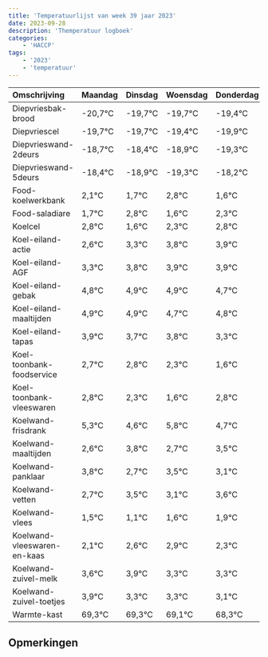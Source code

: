 ```yaml
---
title: 'Temperatuurlijst van week 39 jaar 2023'
date: 2023-09-28
description: 'Themperatuur logboek'
categories:
    - 'HACCP'
tags:
    - '2023'
    - 'temperatuur'
---
```

|Omschrijving|Maandag|Dinsdag|Woensdag|Donderdag|Vrijdag|Zaterdag|Zondag|
|:---|:---|:---|:---|:---|:---|:---|:---|
|Diepvriesbak-brood|-20,7°C|-19,7°C|-19,7°C|-19,4°C| | | |
|Diepvriescel|-19,7°C|-19,7°C|-19,4°C|-19,9°C| | | |
|Diepvrieswand-2deurs|-18,7°C|-18,4°C|-18,9°C|-19,3°C| | | |
|Diepvrieswand-5deurs|-18,4°C|-18,9°C|-19,3°C|-18,2°C| | | |
|Food-koelwerkbank|2,1°C|1,7°C|2,8°C|1,6°C| | | |
|Food-saladiare|1,7°C|2,8°C|1,6°C|2,3°C| | | |
|Koelcel|2,8°C|1,6°C|2,3°C|2,8°C| | | |
|Koel-eiland-actie|2,6°C|3,3°C|3,8°C|3,9°C| | | |
|Koel-eiland-AGF|3,3°C|3,8°C|3,9°C|3,9°C| | | |
|Koel-eiland-gebak|4,8°C|4,9°C|4,9°C|4,7°C| | | |
|Koel-eiland-maaltijden|4,9°C|4,9°C|4,7°C|4,8°C| | | |
|Koel-eiland-tapas|3,9°C|3,7°C|3,8°C|3,3°C| | | |
|Koel-toonbank-foodservice|2,7°C|2,8°C|2,3°C|1,6°C| | | |
|Koel-toonbank-vleeswaren|2,8°C|2,3°C|1,6°C|2,8°C| | | |
|Koelwand-frisdrank|5,3°C|4,6°C|5,8°C|4,7°C| | | |
|Koelwand-maaltijden|2,6°C|3,8°C|2,7°C|3,5°C| | | |
|Koelwand-panklaar|3,8°C|2,7°C|3,5°C|3,1°C| | | |
|Koelwand-vetten|2,7°C|3,5°C|3,1°C|3,6°C| | | |
|Koelwand-vlees|1,5°C|1,1°C|1,6°C|1,9°C| | | |
|Koelwand-vleeswaren-en-kaas|2,1°C|2,6°C|2,9°C|2,3°C| | | |
|Koelwand-zuivel-melk|3,6°C|3,9°C|3,3°C|3,3°C| | | |
|Koelwand-zuivel-toetjes|3,9°C|3,3°C|3,3°C|3,1°C| | | |
|Warmte-kast|69,3°C|69,3°C|69,1°C|68,3°C| | | |

## Opmerkingen


